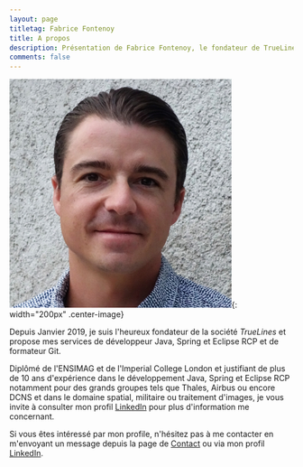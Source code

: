 ```yaml
---
layout: page
titletag: Fabrice Fontenoy
title: A propos
description: Présentation de Fabrice Fontenoy, le fondateur de TrueLines
comments: false
---
```


![Photo profil](./assets/images/common/profile.jpg "Photo profil"){: width="200px" .center-image}

Depuis Janvier 2019, je suis l'heureux fondateur de la société _TrueLines_ et propose mes services de développeur Java, Spring et Eclipse RCP et de formateur Git.

Diplômé de l'ENSIMAG et de l'Imperial College London et justifiant de plus de 10 ans d'expérience dans le développement Java, Spring et Eclipse RCP notamment pour des grands groupes tels que Thales, Airbus ou encore DCNS et dans le domaine spatial, militaire ou traitement d'images, je vous invite à consulter mon profil <a href="http://www.linkedin.com/in/FabriceFontenoy" target="_blank">LinkedIn</a> pour plus d'information me concernant.

Si vous êtes intéressé par mon profile, n'hésitez pas à me contacter en m'envoyant un message depuis la page de <a href="contact.html" target="_blank">Contact</a> ou via mon profil <a href="http://www.linkedin.com/in/FabriceFontenoy" target="_blank">LinkedIn</a>.

